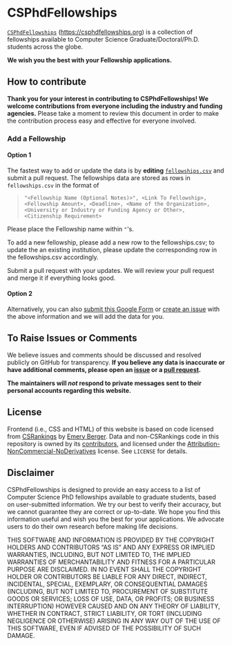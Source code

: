 # CSPhdFellowships

[`CSPhdFellowships`](https://csphdfellowships.org) (https://csphdfellowships.org) is a collection of fellowships available to Computer Science Graduate/Doctoral/Ph.D. students across the globe.

**We wish you the best with your Fellowship applications.**

## How to contribute

**Thank you for your interest in contributing to CSPhdFellowships! We welcome contributions from everyone including the industry and funding agencies.** Please take a moment to review this document in order to make the contribution process easy and effective for everyone involved.

### Add a Fellowship 

#### Option 1
The fastest way to add or update the data is by **editing** [`fellowships.csv`](https://csphdfellowships/csphdfellowships/edit/main/fellowships.csv) and submit a pull request. The fellowships data are stored as rows in `fellowships.csv` in the format of

> ```"<Fellowship Name (Optional Notes)>", <Link To Fellowship>, <Fellowship Amount>, <Deadline>, <Name of the Organization>, <University or Industry or Funding Agency or Other>, <Citizenship Requirement>```

Please place the Fellowship name within `"`'s. 

To add a new fellowship, please add a new row to the fellowships.csv; to update the an existing institution, please update the corresponding row in the fellowships.csv accordingly.

Submit a pull request with your updates. We will review your pull request and merge it if everything looks good.

#### Option 2
Alternatively, you can also [submit this Google Form](https://forms.gle/vvbjCBF28vRfiNQQ8) or [create an issue](https://github.com/csphdfellowships/csphdfellowships/issues/new/choose) with the above information and we will add the data for you.

## To Raise Issues or Comments

We believe issues and comments should be discussed and resolved publicly on GitHub for transparency. 
**If you believe any data is inaccurate or have additional comments,
please open an [issue](https://github.com/csphdfellowships/csphdfellowships/issues/new/choose) or a [pull request](https://github.com/csphdfellowships/csphdfellowships/pulls).**

**The maintainers will <i>not</i> respond to private messages sent to their personal accounts regarding this website.**  
  
## License
Frontend (i.e., CSS and HTML) of this website is based on code licensed from [CSRankings](https://github.com/emeryberger/CSrankings) by [Emery Berger](https://emeryberger.com/). 
Data and non-CSRankings code in this repository is owned by its [contributors](https://github.com/csphdfellowships/csphdfellowships/contributors), and licensed under the [Attribution-NonCommercial-NoDerivatives](https://creativecommons.org/licenses/by-nc-nd/4.0/) license. See `LICENSE` for details.

## Disclaimer
CSPhdFellowships is designed to provide an easy access to a list of Computer Science PhD fellowships available to graduate students, based on user-submitted information. We try our best to verify their accuracy, but we cannot guarantee they are correct or up-to-date. We hope you find this information useful and wish you the best for your applications. We advocate users to do their own research before making life decisions.

THIS SOFTWARE AND INFORMATION IS PROVIDED BY THE COPYRIGHT HOLDERS AND CONTRIBUTORS “AS IS” AND ANY EXPRESS OR IMPLIED WARRANTIES, INCLUDING, BUT NOT LIMITED TO, THE IMPLIED WARRANTIES OF MERCHANTABILITY AND FITNESS FOR A PARTICULAR PURPOSE ARE DISCLAIMED. IN NO EVENT SHALL THE COPYRIGHT HOLDER OR CONTRIBUTORS BE LIABLE FOR ANY DIRECT, INDIRECT, INCIDENTAL, SPECIAL, EXEMPLARY, OR CONSEQUENTIAL DAMAGES (INCLUDING, BUT NOT LIMITED TO, PROCUREMENT OF SUBSTITUTE GOODS OR SERVICES; LOSS OF USE, DATA, OR PROFITS; OR BUSINESS INTERRUPTION) HOWEVER CAUSED AND ON ANY THEORY OF LIABILITY, WHETHER IN CONTRACT, STRICT LIABILITY, OR TORT (INCLUDING NEGLIGENCE OR OTHERWISE) ARISING IN ANY WAY OUT OF THE USE OF THIS SOFTWARE, EVEN IF ADVISED OF THE POSSIBILITY OF SUCH DAMAGE.
